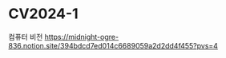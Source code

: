 # CV2024-1

컴퓨터 비전
<a>
https://midnight-ogre-836.notion.site/394bdcd7ed014c6689059a2d2dd4f455?pvs=4
</a>
